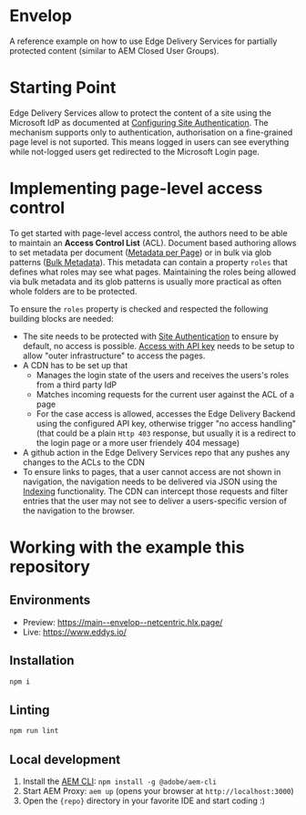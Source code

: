 # Envelop

A reference example on how to use Edge Delivery Services for partially protected content (similar to AEM Closed User Groups).

# Starting Point

Edge Delivery Services allow to protect the content of a site using the Microsoft IdP as documented at [Configuring Site Authentication](https://www.aem.live/docs/authentication-setup-site). The mechanism supports only to authentication, authorisation on a fine-grained page level is not suported. This means logged in users can see everything while not-logged users get redirected to the Microsoft Login page. 

# Implementing page-level access control

To get started with page-level access control, the authors need to be able to maintain an **Access Control List** (ACL). Document based authoring allows to set metadata per document ([Metadata per Page](https://www.aem.live/developer/block-collection/metadata)) or in bulk via glob patterns ([Bulk Metadata](https://www.aem.live/docs/bulk-metadata)). This metadata can contain a property `roles` that defines what roles may see what pages. Maintaining the roles being allowed via bulk metadata and its glob patterns is usually more practical as often whole folders are to be protected.

To ensure the `roles` property is checked and respected the following building blocks are needed:

* The site needs to be protected with [Site Authentication](https://www.aem.live/docs/authentication-setup-site) to ensure by default, no access is possible. [Access with API key](https://www.aem.live/docs/authentication-setup-site#accessing-protected-sites-with-an-api_key) needs to be setup to allow "outer infrastructure" to access the pages.
* A CDN has to be set up that
  * Manages the login state of the users and receives the users's roles from a third party IdP
  * Matches incoming requests for the current user against the ACL of a page
  * For the case access is allowed, accesses the Edge Delivery Backend using the configured API key, otherwise trigger "no access handling" (that could be a plain `Http 403` response, but usually it is a redirect to the login page or a more user friendely 404 message)
* A github action in the Edge Delivery Services repo that any pushes any changes to the ACLs to the CDN
* To ensure links to pages, that a user cannot access are not shown in navigation, the navigation needs to be delivered via JSON using the [Indexing](https://www.aem.live/developer/indexing) functionality. The CDN can intercept those requests and filter entries that the user may not see to deliver a users-specific version of the navigation to the browser.


# Working with the example this repository

## Environments
- Preview: https://main--envelop--netcentric.hlx.page/
- Live: https://www.eddys.io/

## Installation

```sh
npm i
```

## Linting

```sh
npm run lint
```

## Local development

1. Install the [AEM CLI](https://github.com/adobe/helix-cli): `npm install -g @adobe/aem-cli`
1. Start AEM Proxy: `aem up` (opens your browser at `http://localhost:3000`)
1. Open the `{repo}` directory in your favorite IDE and start coding :)
